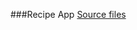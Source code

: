 ###Recipe App
[Source files](https://github.com/simon-bonnedahl/TDDE43/tree/main/Projekt/app/src/main/java/com/example/projekt)


